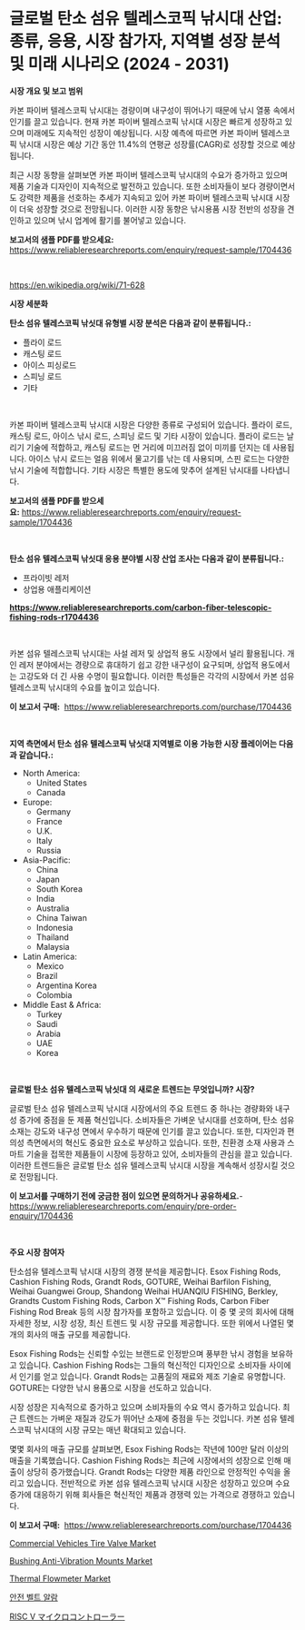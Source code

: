 <p><h1>글로벌 탄소 섬유 텔레스코픽 낚시대 산업: 종류, 응용, 시장 참가자, 지역별 성장 분석 및 미래 시나리오 (2024 - 2031)</h1></p><p><strong>시장 개요 및 보고 범위</strong></p>
<p><p>카본 파이버 텔레스코픽 낚시대는 경량이며 내구성이 뛰어나기 때문에 낚시 열풍 속에서 인기를 끌고 있습니다. 현재 카본 파이버 텔레스코픽 낚시대 시장은 빠르게 성장하고 있으며 미래에도 지속적인 성장이 예상됩니다. 시장 예측에 따르면 카본 파이버 텔레스코픽 낚시대 시장은 예상 기간 동안 11.4%의 연평균 성장률(CAGR)로 성장할 것으로 예상됩니다.</p><p>최근 시장 동향을 살펴보면 카본 파이버 텔레스코픽 낚시대의 수요가 증가하고 있으며 제품 기술과 디자인이 지속적으로 발전하고 있습니다. 또한 소비자들이 보다 경량이면서도 강력한 제품을 선호하는 추세가 지속되고 있어 카본 파이버 텔레스코픽 낚시대 시장이 더욱 성장할 것으로 전망됩니다. 이러한 시장 동향은 낚시용품 시장 전반의 성장을 견인하고 있으며 낚시 업계에 활기를 불어넣고 있습니다.</p></p>
<p><strong>보고서의 샘플 PDF를 받으세요:</strong> <a href="https://www.reliableresearchreports.com/enquiry/request-sample/1704436">https://www.reliableresearchreports.com/enquiry/request-sample/1704436</a></p>
<p>&nbsp;</p>
<p><a href="https://en.wikipedia.org/wiki/71-628">https://en.wikipedia.org/wiki/71-628</a></p>
<p><strong>시장 세분화</strong></p>
<p><strong>탄소 섬유 텔레스코픽 낚싯대 유형별 시장 분석은 다음과 같이 분류됩니다.:</strong></p>
<p><ul><li>플라이 로드</li><li>캐스팅 로드</li><li>아이스 피싱로드</li><li>스피닝 로드</li><li>기타</li></ul></p>
<p>&nbsp;</p>
<p><p>카본 파이버 텔레스코픽 낚시대 시장은 다양한 종류로 구성되어 있습니다. 플라이 로드, 캐스팅 로드, 아이스 낚시 로드, 스피닝 로드 및 기타 시장이 있습니다. 플라이 로드는 날리기 기술에 적합하고, 캐스팅 로드는 먼 거리에 미끄러짐 없이 미끼를 던지는 데 사용됩니다. 아이스 낚시 로드는 얼음 위에서 물고기를 낚는 데 사용되며, 스핀 로드는 다양한 낚시 기술에 적합합니다. 기타 시장은 특별한 용도에 맞추어 설계된 낚시대를 나타냅니다.</p></p>
<p><strong>보고서의 샘플 PDF를 받으세요:</strong>&nbsp;<a href="https://www.reliableresearchreports.com/enquiry/request-sample/1704436">https://www.reliableresearchreports.com/enquiry/request-sample/1704436</a></p>
<p>&nbsp;</p>
<p><strong> 탄소 섬유 텔레스코픽 낚싯대 응용 분야별 시장 산업 조사는 다음과 같이 분류됩니다.:</strong></p>
<p><ul><li>프라이빗 레저</li><li>상업용 애플리케이션</li></ul></p>
<p><strong><a href="https://www.reliableresearchreports.com/carbon-fiber-telescopic-fishing-rods-r1704436">https://www.reliableresearchreports.com/carbon-fiber-telescopic-fishing-rods-r1704436</a></strong></p>
<p>&nbsp;</p>
<p><p>카본 섬유 텔레스코픽 낚시대는 사설 레저 및 상업적 용도 시장에서 널리 활용됩니다. 개인 레저 분야에서는 경량으로 휴대하기 쉽고 강한 내구성이 요구되며, 상업적 용도에서는 고강도와 더 긴 사용 수명이 필요합니다. 이러한 특성들은 각각의 시장에서 카본 섬유 텔레스코픽 낚시대의 수요를 높이고 있습니다.</p></p>
<p><strong>이 보고서 구매:</strong>&nbsp; <a href="https://www.reliableresearchreports.com/purchase/1704436">https://www.reliableresearchreports.com/purchase/1704436</a></p>
<p>&nbsp;</p>
<p><strong>지역 측면에서 탄소 섬유 텔레스코픽 낚싯대 지역별로 이용 가능한 시장 플레이어는 다음과 같습니다.:</strong></p>
<p><ul>
    <li>
        North America:
        <ul>
            <li>United States</li>
            <li>Canada</li>
        </ul>
    </li>
    <li>
        Europe:
        <ul>
            <li>Germany</li>
            <li>France</li>
            <li>U.K.</li>
            <li>Italy</li>
            <li>Russia</li>
        </ul>
    </li>
    <li>
        Asia-Pacific:
        <ul>
            <li>China</li>
            <li>Japan</li>
            <li>South Korea</li>
            <li>India</li>
            <li>Australia</li>
            <li>China Taiwan</li>
            <li>Indonesia</li>
            <li>Thailand</li>
            <li>Malaysia</li>
        </ul>
    </li>
    <li>
        Latin America:
        <ul>
            <li>Mexico</li>
            <li>Brazil</li>
            <li>Argentina Korea</li>
            <li>Colombia</li>
        </ul>
    </li>
    <li>
        Middle East & Africa:
        <ul>
            <li>Turkey</li>
            <li>Saudi</li>
            <li>Arabia</li>
            <li>UAE</li>
            <li>Korea</li>
        </ul>
    </li>
    </ul></p>
<p>&nbsp;</p>
<p><strong>글로벌 탄소 섬유 텔레스코픽 낚싯대 의 새로운 트렌드는 무엇입니까? 시장?</strong></p>
<p><p>글로벌 탄소 섬유 텔레스코픽 낚시대 시장에서의 주요 트렌드 중 하나는 경량화와 내구성 증가에 중점을 둔 제품 혁신입니다. 소비자들은 가벼운 낚시대를 선호하며, 탄소 섬유 소재는 강도와 내구성 면에서 우수하기 때문에 인기를 끌고 있습니다. 또한, 디자인과 편의성 측면에서의 혁신도 중요한 요소로 부상하고 있습니다. 또한, 친환경 소재 사용과 스마트 기술을 접목한 제품들이 시장에 등장하고 있어, 소비자들의 관심을 끌고 있습니다. 이러한 트렌드들은 글로벌 탄소 섬유 텔레스코픽 낚시대 시장을 계속해서 성장시킬 것으로 전망됩니다.</p></p>
<p><strong>이 보고서를 구매하기 전에 궁금한 점이 있으면 문의하거나 공유하세요.</strong>- <a href="https://www.reliableresearchreports.com/enquiry/pre-order-enquiry/1704436">https://www.reliableresearchreports.com/enquiry/pre-order-enquiry/1704436</a></p>
<p>&nbsp;</p>
<p><strong>주요 시장 참여자</strong></p>
<p><p>탄소섬유 텔레스코픽 낚시대 시장의 경쟁 분석을 제공합니다. Esox Fishing Rods, Cashion Fishing Rods, Grandt Rods, GOTURE, Weihai Barfilon Fishing, Weihai Guangwei Group, Shandong Weihai HUANQIU FISHING, Berkley, Grandts Custom Fishing Rods, Carbon X™ Fishing Rods, Carbon Fiber Fishing Rod Break 등의 시장 참가자를 포함하고 있습니다. 이 중 몇 곳의 회사에 대해 자세한 정보, 시장 성장, 최신 트렌드 및 시장 규모를 제공합니다. 또한 위에서 나열된 몇 개의 회사의 매출 규모를 제공합니다.</p><p>Esox Fishing Rods는 신뢰할 수있는 브랜드로 인정받으며 풍부한 낚시 경험을 보유하고 있습니다. Cashion Fishing Rods는 그들의 혁신적인 디자인으로 소비자들 사이에서 인기를 얻고 있습니다. Grandt Rods는 고품질의 재료와 제조 기술로 유명합니다. GOTURE는 다양한 낚시 용품으로 시장을 선도하고 있습니다.</p><p>시장 성장은 지속적으로 증가하고 있으며 소비자들의 수요 역시 증가하고 있습니다. 최근 트렌드는 가벼운 재질과 강도가 뛰어난 소재에 중점을 두는 것입니다. 카본 섬유 텔레스코픽 낚시대의 시장 규모는 매년 확대되고 있습니다.</p><p>몇몇 회사의 매출 규모를 살펴보면, Esox Fishing Rods는 작년에 100만 달러 이상의 매출을 기록했습니다. Cashion Fishing Rods는 최근에 시장에서의 성장으로 인해 매출이 상당히 증가했습니다. Grandt Rods는 다양한 제품 라인으로 안정적인 수익을 올리고 있습니다. 전반적으로 카본 섬유 텔레스코픽 낚시대 시장은 성장하고 있으며 수요 증가에 대응하기 위해 회사들은 혁신적인 제품과 경쟁력 있는 가격으로 경쟁하고 있습니다.</p></p>
<p><strong>이 보고서 구매:</strong>&nbsp;&nbsp;<a href="https://www.reliableresearchreports.com/purchase/1704436">https://www.reliableresearchreports.com/purchase/1704436</a></p>
<p><p><a href="https://github.com/nettieBoyle39/Market-Research-Report-List-1/blob/main/commercial-vehicles-tire-valve-market.md">Commercial Vehicles Tire Valve Market</a></p><p><a href="https://github.com/msLonKoss78/Market-Research-Report-List-1/blob/main/bushing-anti-vibration-mounts-market.md">Bushing Anti-Vibration Mounts Market</a></p><p><a href="https://medium.com/@bradleyills65767/navigating-the-global-thermal-flowmeter-market-landscape-trends-forecasts-and-impact-analysis-6f080baefe15?postPublishedType=initial">Thermal Flowmeter Market</a></p><p><a href="https://medium.com/@czbtzkwc9/%EC%95%88%EC%A0%84%EB%B2%A8%ED%8A%B8-%EA%B2%BD%EB%B3%B4-%EC%8B%9C%EC%9E%A5-%EB%8F%99%ED%96%A5-%EC%8B%9C%EC%9E%A5-%EC%84%B8%EB%B6%84%ED%99%94%EC%9D%98-%EC%9E%90%EC%84%B8%ED%95%9C-%EC%97%B0%EA%B5%AC-%EB%B0%8F-%EC%8B%A0%ED%9D%A5-%EB%8F%99%ED%96%A5%EC%9D%98-%EC%A4%91%EC%9A%94%EC%84%B1-%EB%B6%84%EC%84%9D-474502d526a3">안전 벨트 알람</a></p><p><a href="https://medium.com/@novastamm2023/risc-v%E3%83%9E%E3%82%A4%E3%82%AF%E3%83%AD%E3%82%B3%E3%83%B3%E3%83%88%E3%83%AD%E3%83%BC%E3%83%A9%E3%83%BC%E5%B8%82%E5%A0%B4%E8%A6%8F%E6%A8%A1%E3%81%AF-%E5%B9%B4%E9%96%93%E6%88%90%E9%95%B7%E7%8E%879-5-%E3%81%A7%E6%8B%A1%E5%A4%A7%E3%81%97%E3%81%A6%E3%81%8A%E3%82%8A-%E3%81%93%E3%81%AE%E3%83%AC%E3%83%9D%E3%83%BC%E3%83%88%E3%81%AF2024%E5%B9%B4%E3%81%8B%E3%82%892031%E5%B9%B4%E3%81%AE%E3%82%BF%E3%82%A4%E3%83%97-%E3%82%A2%E3%83%97%E3%83%AA%E3%82%B1%E3%83%BC%E3%82%B7%E3%83%A7%E3%83%B3-%E6%88%90%E9%95%B7-%E4%BA%88%E6%B8%AC%E3%81%AB%E3%82%88%E3%82%8B%E5%88%86%E6%9E%90%E3%82%92%E3%82%AB%E3%83%90%E3%83%BC%E3%81%97%E3%81%A6%E3%81%84%E3%81%BE%E3%81%99-0758f4255897">RISC V マイクロコントローラー</a></p></p>